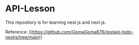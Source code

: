 # API-Lesson

This repository is for learning nest.js and next.js.

Reference:  [(https://github.com/GomaGoma676/restapi-todo-nestjs/tree/main)]
